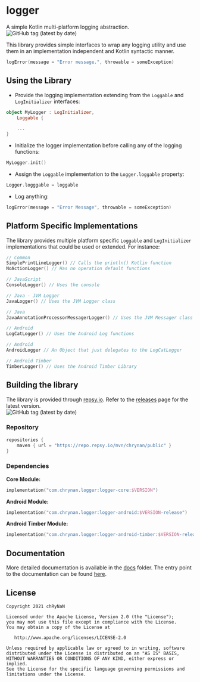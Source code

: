 # logger

A simple Kotlin multi-platform logging abstraction. <br/>
<img alt="GitHub tag (latest by date)" src="https://img.shields.io/github/v/tag/chRyNaN/logger">

This library provides simple interfaces to wrap any logging utility and use them in an implementation independent and
Kotlin syntactic manner.

```kotlin
logError(message = "Error message.", throwable = someException)
```

## Using the Library

* Provide the logging implementation extending from the `Loggable` and `LogInitializer` interfaces:

```kotlin
object MyLogger : LogInitializer,
    Loggable {

    ...
}
```

* Initialize the logger implementation before calling any of the logging functions:

```kotlin
MyLogger.init()
```

* Assign the `Loggable` implementation to the `Logger.loggable` property:

```kotlin
Logger.logggable = loggable
```

* Log anything:

```kotlin
logError(message = "Error Message", throwable = someException)
```

## Platform Specific Implementations

The library provides multiple platform specific `Loggable` and `LogInitializer` implementations that could be used or
extended. For instance:

```kotlin
// Common
SimplePrintLineLogger() // Calls the println() Kotlin function
NoActionLogger() // Has no operation default functions

// JavaScript
ConsoleLogger() // Uses the console

// Java - JVM Logger
JavaLogger() // Uses the JVM Logger class

// Java
JavaAnnotationProcessorMessagerLogger() // Uses the JVM Messager class used in Annotation Processors

// Android 
LogCatLogger() // Uses the Android Log functions

// Android
AndroidLogger // An Object that just delegates to the LogCatLogger

// Android Timber
TimberLogger() // Uses the Android Timber Library
```

## Building the library

The library is provided through [repsy.io](https://repsy.io). Refer to
the [releases](https://github.com/chRyNaN/logger/releases) page for the latest version. <br/>
<img alt="GitHub tag (latest by date)" src="https://img.shields.io/github/v/tag/chRyNaN/logger">

### Repository

```kotlin
repositories {
    maven { url = "https://repo.repsy.io/mvn/chrynan/public" }
}
```

### Dependencies

**Core Module:**

```kotlin
implementation("com.chrynan.logger:logger-core:$VERSION")
```

**Android Module:**

```kotlin
implementation("com.chrynan.logger:logger-android:$VERSION-release")
```

**Android Timber Module:**

```kotlin
implementation("com.chrynan.logger:logger-android-timber:$VERSION-release")
```

## Documentation

More detailed documentation is available in the [docs](docs) folder. The entry point to the documentation can be
found [here](docs/index.md).

## License

```
Copyright 2021 chRyNaN

Licensed under the Apache License, Version 2.0 (the "License");
you may not use this file except in compliance with the License.
You may obtain a copy of the License at

   http://www.apache.org/licenses/LICENSE-2.0

Unless required by applicable law or agreed to in writing, software
distributed under the License is distributed on an "AS IS" BASIS,
WITHOUT WARRANTIES OR CONDITIONS OF ANY KIND, either express or implied.
See the License for the specific language governing permissions and
limitations under the License.
```
